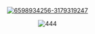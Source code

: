 <p align=center><a href='https://goo.su/QL8mYM'><img src='https://i.postimg.cc/zfqwxz2H/6598934256-3179319247.png' border='0' alt='6598934256-3179319247'/></a>
<p align=center><img src='https://i.postimg.cc/RZ5LnQcR/444.jpg' border='0' alt='444'/></a>
